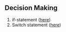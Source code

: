 ## Decision Making
1. if-statement ([here](if_cpp.cpp))
2. Switch statement ([here](switch_statement.cpp))